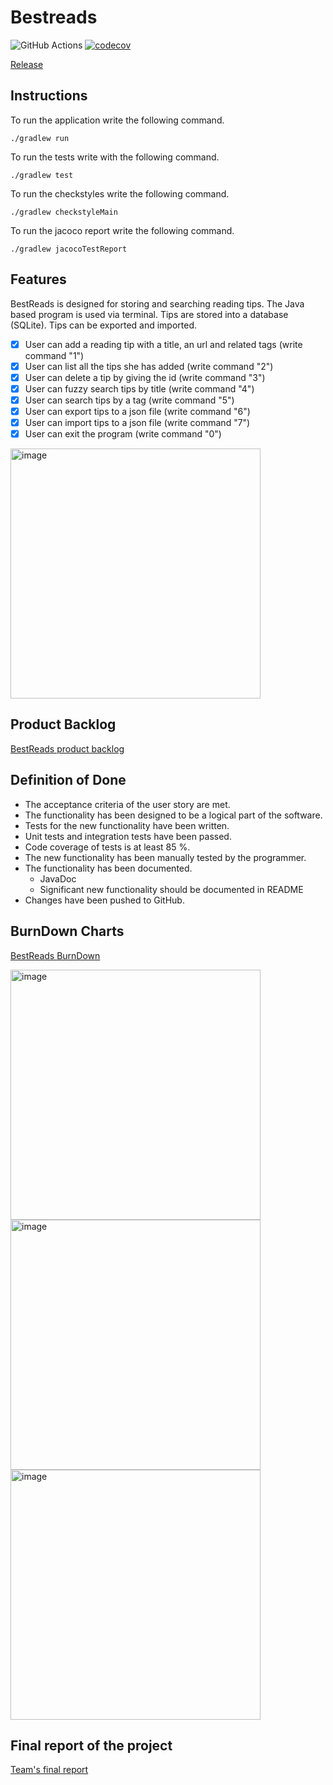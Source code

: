 <h1>Bestreads</h1>
  
![GitHub Actions](https://github.com/Branuz/bestreads/workflows/Java%20CI%20with%20Gradle/badge.svg) [![codecov](https://codecov.io/gh/Branuz/bestreads/branch/main/graph/badge.svg?token=VIKMUPE2NR)](https://codecov.io/gh/Branuz/bestreads)

[Release](https://github.com/Branuz/bestreads/releases/tag/v1.0)


<h2>Instructions</h2>

To run the application write the following command.

```
./gradlew run
```

To run the tests write with the following command.
  
```
./gradlew test
```


To run the checkstyles write the following command.
  
```
./gradlew checkstyleMain
```

To run the jacoco report write the following command.

```
./gradlew jacocoTestReport
```

<h2>Features</h2>

BestReads is designed for storing and searching reading tips. The Java based program is used via terminal. Tips are stored into a database (SQLite). Tips can be exported and imported.

  - [x] User can add a reading tip with a title, an url and related tags (write command "1")
  - [x] User can list all the tips she has added (write command "2")
  - [x] User can delete a tip by giving the id (write command "3")
  - [x] User can fuzzy search tips by title (write command "4")
  - [x] User can search tips by a tag (write command "5")
  - [x] User can export tips to a json file (write command "6")
  - [x] User can import tips to a json file  (write command "7")
  - [x] User can exit the program (write command "0")

<img width="400" alt="image" src="https://user-images.githubusercontent.com/1563603/158037538-453bd9b7-f971-4a5b-ae23-185755379ad1.png">


<h2>Product Backlog</h2>

[BestReads product backlog](https://github.com/Branuz/bestreads/projects/1)

<h2>Definition of Done</h2>

* The acceptance criteria of the user story are met.
* The functionality has been designed to be a logical part of the software.
* Tests for the new functionality have been written.
* Unit tests and integration tests have been passed.
* Code coverage of tests is at least 85 %.
* The new functionality has been manually tested by the programmer.
* The functionality has been documented.
  * JavaDoc
  * Significant new functionality should be documented in README
* Changes have been pushed to GitHub.


<h2>BurnDown Charts</h2>

[BestReads BurnDown](https://docs.google.com/spreadsheets/d/1fbggwojJdrjL_2Upwlk6DzCwIKgE4XGpoJbnYs0loH4/edit?usp=sharing)

<img width="400" alt="image" src="https://user-images.githubusercontent.com/1563603/155896824-27882a78-274c-49c4-a112-4912e830fd20.png">

<img width="400" alt="image" src="https://user-images.githubusercontent.com/1563603/157181691-06440b99-6941-4a89-8805-e5bef2e58dd4.png">

<img width="400" alt="image" src="https://user-images.githubusercontent.com/1563603/158232006-318e3298-d276-42bf-aa47-66fe9776e4a9.png">


<h2>Final report of the project</h2>
  
[Team's final report](https://docs.google.com/document/d/1hsk3RRMTLlUdPTCcBUK8I9rnN_STo6GY0MT_oH8QF18/edit?usp=sharing)






